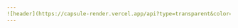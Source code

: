 ```yaml
---
![header](https://capsule-render.vercel.app/api?type=transparent&color=auto&height=200&section=header&text=SetUp%20Eggs&fontAlignY=30&fontSize=70&fontColor=396992&animation=twinkling&desc=Hello%20capsule%20render&fontAlignY=40)
---
```

